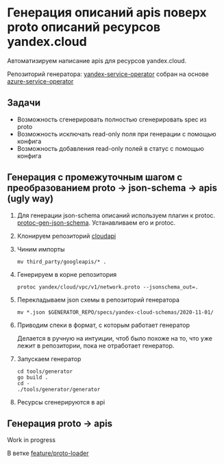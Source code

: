 # Генерация описаний apis поверх proto описаний ресурсов yandex.cloud

Автоматизируем написание apis для ресурсов yandex.cloud.

Репозиторий
генератора: [yandex-service-operator](https://bb.yandex-team.ru/projects/CROSSPLANE/repos/yandex-service-operator/browse)
собран на основе [azure-service-operator](https://github.com/Azure/azure-service-operator)

## Задачи

* Возможность сгенерировать полностью сгенерировать spec из proto
* Возможность исключать read-only поля при генерации с помощью конфига
* Возможность добавления read-only полей в статус с помощью конфига

## Генерация с промежуточным шагом с преобразованием proto -> json-schema -> apis (ugly way)

1. Для генерации json-schema описаний используем плагин к
   protoc. [protoc-gen-json-schema](https://github.com/chrusty/protoc-gen-jsonschema). Устанавливаем его и protoc.
2. Клонируем репозиторий [cloudapi](https://github.com/yandex-cloud/cloudapi)
3. Чиним импорты
    ```shell
    mv third_party/googleapis/* .
    ```
4. Генерируем в корне репозитория
    ```shell
    protoc yandex/cloud/vpc/v1/network.proto --jsonschema_out=.
    ```
5. Перекладываем json схемы в репозиторий генератора
    ```shell
    mv *.json $GENERATOR_REPO/specs/yandex-cloud-schemas/2020-11-01/
    ```
6. Приводим спеки в формат, с которым работает генератор

   Делается в ручную на интуиции, чтоб было похоже на то, что уже лежит в репозитории, пока не отработает генератор.

7. Запускаем генератор
   ```shell
   cd tools/generator
   go build .
   cd -
   ./tools/generator/generator
   ```

8. Ресурсы сгенерируются в api

## Генерация proto -> apis

Work in progress

В
ветке [feature/proto-loader](https://bb.yandex-team.ru/projects/CROSSPLANE/repos/yandex-service-operator/browse?at=refs%2Fheads%2Ffeature%2Fproto-loader)
